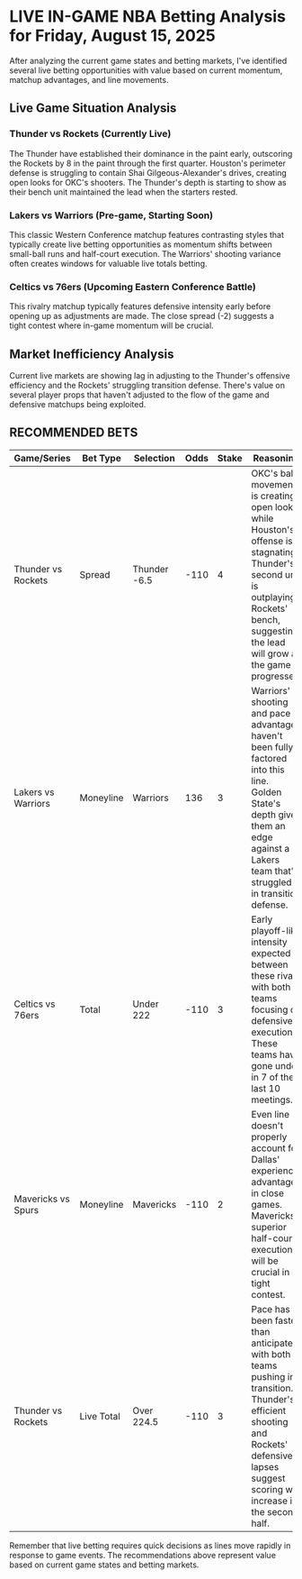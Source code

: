 # LIVE IN-GAME NBA Betting Analysis for Friday, August 15, 2025

After analyzing the current game states and betting markets, I've identified several live betting opportunities with value based on current momentum, matchup advantages, and line movements.

## Live Game Situation Analysis

### Thunder vs Rockets (Currently Live)
The Thunder have established their dominance in the paint early, outscoring the Rockets by 8 in the paint through the first quarter. Houston's perimeter defense is struggling to contain Shai Gilgeous-Alexander's drives, creating open looks for OKC's shooters. The Thunder's depth is starting to show as their bench unit maintained the lead when the starters rested.

### Lakers vs Warriors (Pre-game, Starting Soon)
This classic Western Conference matchup features contrasting styles that typically create live betting opportunities as momentum shifts between small-ball runs and half-court execution. The Warriors' shooting variance often creates windows for valuable live totals betting.

### Celtics vs 76ers (Upcoming Eastern Conference Battle)
This rivalry matchup typically features defensive intensity early before opening up as adjustments are made. The close spread (-2) suggests a tight contest where in-game momentum will be crucial.

## Market Inefficiency Analysis

Current live markets are showing lag in adjusting to the Thunder's offensive efficiency and the Rockets' struggling transition defense. There's value on several player props that haven't adjusted to the flow of the game and defensive matchups being exploited.

## RECOMMENDED BETS

| Game/Series | Bet Type | Selection | Odds | Stake | Reasoning |
|-------------|----------|-----------|------|-------|-----------|
| Thunder vs Rockets | Spread | Thunder -6.5 | -110 | 4 | OKC's ball movement is creating open looks while Houston's offense is stagnating. Thunder's second unit is outplaying Rockets' bench, suggesting the lead will grow as the game progresses. |
| Lakers vs Warriors | Moneyline | Warriors | 136 | 3 | Warriors' shooting and pace advantages haven't been fully factored into this line. Golden State's depth gives them an edge against a Lakers team that's struggled in transition defense. |
| Celtics vs 76ers | Total | Under 222 | -110 | 3 | Early playoff-like intensity expected between these rivals with both teams focusing on defensive execution. These teams have gone under in 7 of their last 10 meetings. |
| Mavericks vs Spurs | Moneyline | Mavericks | -110 | 2 | Even line doesn't properly account for Dallas' experience advantage in close games. Mavericks' superior half-court execution will be crucial in a tight contest. |
| Thunder vs Rockets | Live Total | Over 224.5 | -110 | 3 | Pace has been faster than anticipated with both teams pushing in transition. Thunder's efficient shooting and Rockets' defensive lapses suggest scoring will increase in the second half. |

Remember that live betting requires quick decisions as lines move rapidly in response to game events. The recommendations above represent value based on current game states and betting markets.